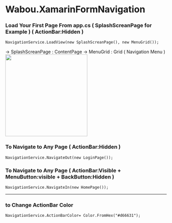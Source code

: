 # Wabou.XamarinFormNavigation



### Load Your First Page From app.cs ( SplashScreanPage for Example )  ( ActionBar:Hidden )

```
NavigationService.LoadView(new SplashScreanPage(), new MenuGrid());
```
 
  -> SplashScreanPage : ContentPage
  -> MenuGrid         : Grid ( Navigation Menu )
  <img src="" width="256"/>
  
### To Navigate to Any Page ( ActionBar:Hidden )
   
```
NavigationService.NavigateOut(new LoginPage());
```

### To Navigate to Any Page ( ActionBar:Visible + MenuButton:visible + BackButton:Hidden )

```
NavigationService.NavigateIn(new HomePage());
```

-------------------------------------------------------------
### to Change ActionBar Color
```
NavigationService.ActionBarColor= Color.FromHex("#d66631"); 
```
